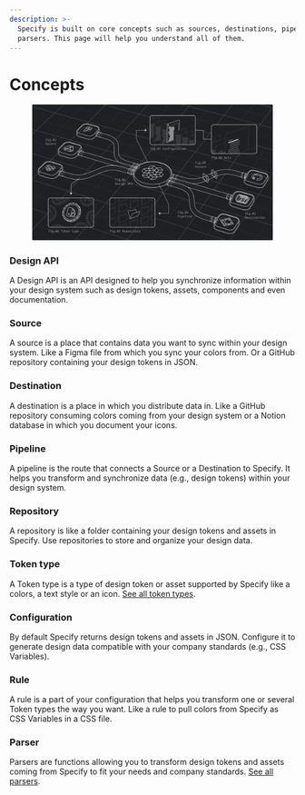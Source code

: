 ```yaml
---
description: >-
  Specify is built on core concepts such as sources, destinations, pipelines,
  parsers. This page will help you understand all of them.
---
```


# Concepts

<figure><img src="../.gitbook/assets/concepts-cover.jpg" alt=""><figcaption></figcaption></figure>

### Design API

A Design API is an API designed to help you synchronize information within your design system such as design tokens, assets, components and even documentation.

### Source

A source is a place that contains data you want to sync within your design system. Like a Figma file from which you sync your colors from. Or a GitHub repository containing your design tokens in JSON.

### Destination

A destination is a place in which you distribute data in. Like a GitHub repository consuming colors coming from your design system or a Notion database in which you document your icons.

### Pipeline

A pipeline is the route that connects a Source or a Destination to Specify. It helps you transform and synchronize data (e.g., design tokens) within your design system.

### Repository

A repository is like a folder containing your design tokens and assets in Specify. Use repositories to store and organize your design data.

### Token type

A Token type is a type of design token or asset supported by Specify like a colors, a text style or an icon. [See all token types](../usage/token-types.md).

### Configuration

By default Specify returns design tokens and assets in JSON. Configure it to generate design data compatible with your company standards (e.g., CSS Variables).

### Rule

A rule is a part of your configuration that helps you transform one or several Token types the way you want. Like a rule to pull colors from Specify as CSS Variables in a CSS file.

### Parser

Parsers are functions allowing you to transform design tokens and assets coming from Specify to fit your needs and company standards. [See all parsers](../usage/parsers.md#all-parsers-available).
